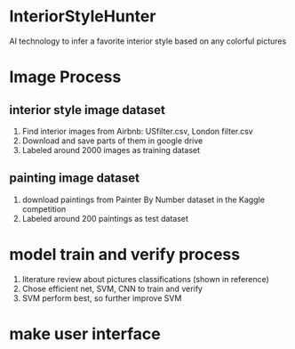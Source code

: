 # InteriorStyleHunter
AI technology to infer a favorite interior style based on any colorful pictures

# Image Process
## interior style image dataset
  1. Find interior images from Airbnb: USfilter.csv, London filter.csv
  2. Download and save parts of them in google drive
  3. Labeled around 2000 images as training dataset
## painting image dataset
  1. download paintings from Painter By Number dataset in the Kaggle competition
  2. Labeled around 200 paintings as test dataset

# model train and verify process
  1. literature review about pictures classifications (shown in reference)
  2. Chose efficient net, SVM, CNN to train and verify
  3. SVM perform best, so further improve SVM

# make user interface
